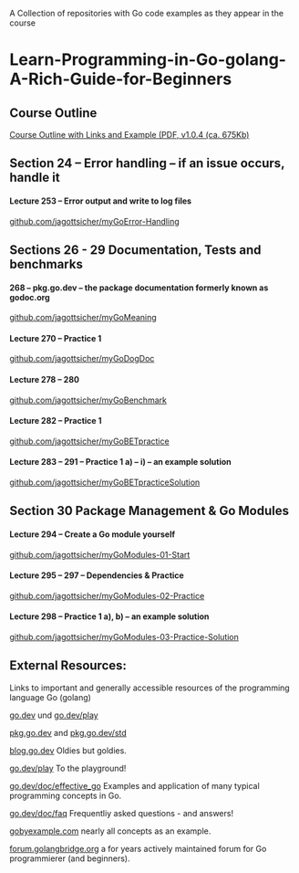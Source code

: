 A Collection of repositories with Go code examples as they appear in the course
# Learn-Programming-in-Go-golang-A-Rich-Guide-for-Beginners

## Course Outline
[Course Outline with Links and Example (PDF, v1.0.4 (ca. 675Kb)](https://github.com/Educational-Coding-Examples-Exercises/Learn-Programming-in-Go-golang-A-Rich-Guide-for-Beginners/raw/main/docs/Learn%20Programming%20in%20Go%20(golang)_%20A%20Rich%20Guide%20for%20Beginners%20-%20Course%20Outline.pdf)

## Section 24 – Error handling – if an issue occurs, handle it
#### Lecture 253 – Error output and write to log files
[github.com/jagottsicher/myGoError-Handling](https://github.com/jagottsicher/myGoError-Handling)

## Sections 26 - 29 Documentation, Tests and benchmarks
#### 268 – pkg.go.dev – the package documentation formerly known as godoc.org
[github.com/jagottsicher/myGoMeaning](https://github.com/jagottsicher/myGoMeaning)

#### Lecture 270 – Practice 1
[github.com/jagottsicher/myGoDogDoc](https://github.com/jagottsicher/myGoDogDoc)

#### Lecture 278 – 280
[github.com/jagottsicher/myGoBenchmark](https://github.com/jagottsicher/myGoBenchmark)

#### Lecture 282 – Practice 1
[github.com/jagottsicher/myGoBETpractice](https://github.com/jagottsicher/myGoBETpractice)

#### Lecture 283 – 291 – Practice 1 a) – i) – an example solution
[github.com/jagottsicher/myGoBETpracticeSolution](https://github.com/jagottsicher/myGoBETpracticeSolution)

## Section 30 Package Management & Go Modules
#### Lecture 294 – Create a Go module yourself
[github.com/jagottsicher/myGoModules-01-Start](https://github.com/jagottsicher/myGoModules-01-Start)

#### Lecture 295 – 297 – Dependencies & Practice
[github.com/jagottsicher/myGoModules-02-Practice](https://github.com/jagottsicher/myGoModules-02-Practice)

#### Lecture 298 – Practice 1 a), b) – an example solution
[github.com/jagottsicher/myGoModules-03-Practice-Solution](https://github.com/jagottsicher/myGoModules-03-Practice-Solution)

## External Resources:
Links to important and generally accessible resources of the programming language Go (golang)

[go.dev](https://go.dev) und [go.dev/play](https://go.dev/play)

[pkg.go.dev](https://pkg.go.dev) and [pkg.go.dev/std](https://pkg.go.dev/std)

[blog.go.dev](https://blog.go.dev) Oldies but goldies.

[go.dev/play](https://go.dev/play) To the playground!

[go.dev/doc/effective_go](https://go.dev/doc/effective_go) Examples and application of many typical programming concepts in Go.

[go.dev/doc/faq](https://go.dev/doc/faq) Frequentliy asked questions - and answers!

[gobyexample.com](https://gobyexample.com) nearly all concepts as an example.

[forum.golangbridge.org](forum.golangbridge.org/) a for years actively maintained forum for Go programmierer (and beginners).
